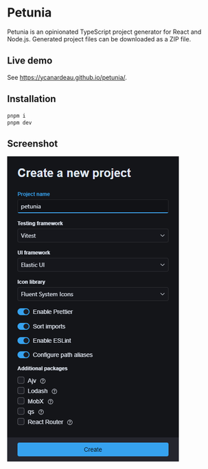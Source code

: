 # Petunia

Petunia is an opinionated TypeScript project generator for React and Node.js. Generated project files can be downloaded as a ZIP file.

## Live demo

See https://ycanardeau.github.io/petunia/.

## Installation

```
pnpm i
pnpm dev
```

## Screenshot

![Create a new project](docs/create-new-project.png)
